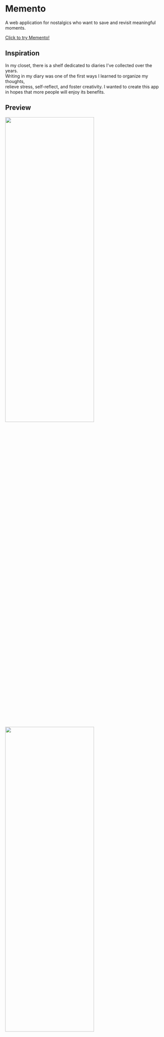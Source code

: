 # Memento

A web application for nostalgics who want to save and revisit meaningful moments.

[Click to try Memento!](https://memento.sangahkim.com/)

## Inspiration
In my closet, there is a shelf dedicated to diaries I've collected over the years.  
Writing in my diary was one of the first ways I learned to organize my thoughts,  
relieve stress, self-reflect, and foster creativity. I wanted to create this app  
in hopes that more people will enjoy its benefits.

## Preview  
<img src=https://github.com/Scarlet-K/final-project/blob/main/create.gif width="75%" height="50%"/>  

<img src=https://github.com/Scarlet-K/final-project/blob/main/editanddelete.gif width="75%" height="50%"/>  

## Technologies
- HTML5   
- CSS3   
- JavaScript  
- React  
- Fetch  
- Node.js  
- Express  
- PostgreSQL  
- DbDesigner  
- Webpack  
- Babel  
- Bootstrap 5  
- Google Maps API

## Current Features
- Users can upload a file
- Users can search for the venue using autocomplete and geolocation  
- Users can create an entry 
- Users can see a list of their entries
- Users can see the full details of a selected entry 
- Users can edit their entry 
- Users can delete their entry

## Upcoming Features  
- Users can mark an entry as a "milestone"  
- Users can see a list of just their "milestones"  
- Users can choose to order their entries from oldest/newest

## System Requirements
- Node.js 10 or higher  
- PostgreSQL

## Get Started
1. Clone the repository.

    ```shell
    git clone https://github.com/Scarlet-K/final-project.git  
    ```

2. Install all dependencies with NPM.

    ```shell
    npm install
    ```

3. Create your own `.env` with appropriate API keys following the `.env.example`.

    ```shell
    cp .env.example .env
    ```

4. Create a new database.

    ```shell
    createdb memento
    ```

5. Import the provided schema.sql and data.sql from the command line.

    ```shell
    npm run db:import
    ```
    
6. Start the project. Once started you can view the application by opening http://localhost:3000 in your browser.

    ```shell
    npm run dev
    ```
    
